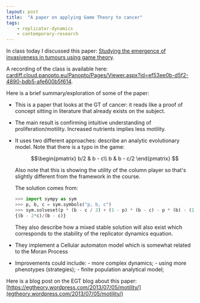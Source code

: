 ```yaml
---
layout: post
title:  "A paper on applying Game Theory to cancer"
tags:
    - replicator-dynamics
    - contemporary-research
---
```


In class today I discussed this paper: [Studying the emergence of invasiveness
in tumours using game
theory](https://link.springer.com/article/10.1140/epjb/e2008-00249-y).

A recording of the class is available here:
[cardiff.cloud.panopto.eu/Panopto/Pages/Viewer.aspx?id=ef53ee0b-d5f2-4890-bdb5-afe600b5f614](https://cardiff.cloud.panopto.eu/Panopto/Pages/Viewer.aspx?id=ef53ee0b-d5f2-4890-bdb5-afe600b5f614).

Here is a brief summary/exploration of some of the paper:

- This is a paper that looks at the GT of cancer: it reads like a proof of concept
  sitting in literature that already exists on the subject.
- The main result is confirming intuitive understanding of proliferation/motility.
  Increased nutrients implies less motility.
- It uses two different approaches: describe an analytic evolutionary model. Note that there
  is a typo in the game:

  $$\begin{pmatrix}
        b/2 & b - c\\
        b   & b - c/2
     \end{pmatrix}
  $$

  Also note that this is showing the utility of the column player so that's
  slightly different from the framework in the course.

  The solution comes from:

  ```python
  >>> import sympy as sym
  >>> p, b, c = sym.symbols("p, b, c")
  >>> sym.solveset(p * (b - c / 2) + (1 - p) * (b - c) - p * (b) - (1 - p) * (b / 2), p)
  {(b - 2*c)/(b - c)}
  ```

  They also describe how a mixed stable solution will also exist which
  corresponds to the stability of the replicator dynamics equation. 

- They implement a Cellular automaton model which is somewhat related to the
  Moran Process
- Improvements could include:
      - more complex dynamics;
      - using more phenotypes (strategies);
      - finite population analytical model;

Here is a blog post on the EGT blog about this paper:
[https://egtheory.wordpress.com/2013/07/05/motility/](egtheory.wordpress.com/2013/07/05/motility/)
